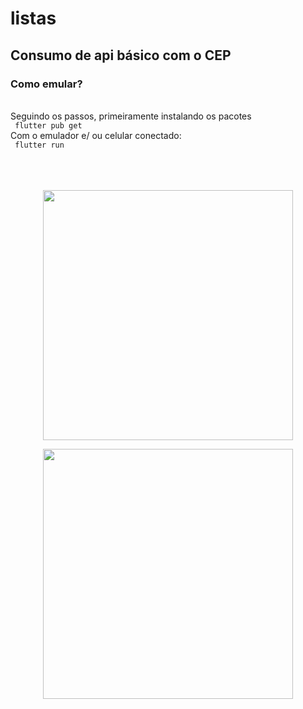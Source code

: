 # listas

## Consumo de api básico com o CEP 

### Como emular?
<br />
 Seguindo os passos, primeiramente instalando os pacotes
<br />
<code> flutter pub get </code>
<br />
Com o emulador e/ ou  celular conectado:
<br />
<code> flutter run </code>
<br />
<br />
<br />
<br />
<p  align="center">
<img  src="https://i.pinimg.com/originals/0e/06/96/0e06967b8d80de6fafa51ab5411a3411.png"  heigth="100"  width="400"/>
<p/>

<p  align="center">
<img  src="https://i.pinimg.com/originals/bf/a3/4b/bfa34b8910b86d0fd3da848e9126110f.png"  heigth="100"  width="400"/>
<p/>

